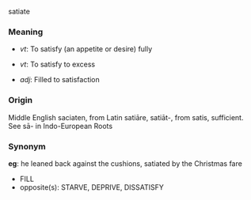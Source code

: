 satiate
### Meaning
+ _vt_: To satisfy (an appetite or desire) fully
+ _vt_: To satisfy to excess

+ _adj_: Filled to satisfaction

### Origin

Middle English saciaten, from Latin satiāre, satiāt-, from satis, sufficient. See sā- in Indo-European Roots

### Synonym

__eg__: he leaned back against the cushions, satiated by the Christmas fare

+ FILL
+ opposite(s): STARVE, DEPRIVE, DISSATISFY


